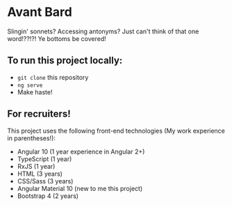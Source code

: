 # Avant Bard

Slingin' sonnets?  Accessing antonyms?  Just can't think of that one word!??!?!  Ye bottoms be covered!

## To run this project locally:
- `git clone` this repository
- `ng serve`
- Make haste!


## For recruiters!

This project uses the following front-end technologies (My work experience in parentheses!):
- Angular 10 (1 year experience in Angular 2+)
- TypeScript (1 year)
- RxJS (1 year)
- HTML (3 years)
- CSS/Sass (3 years)
- Angular Material 10 (new to me this project)
- Bootstrap 4 (2 years)
